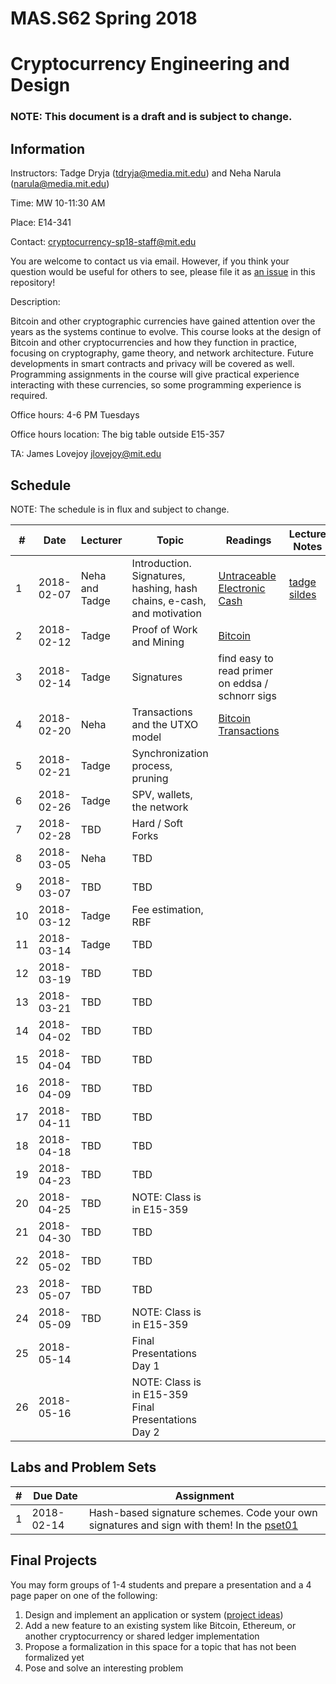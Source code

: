 # MAS.S62 Spring 2018
# Cryptocurrency Engineering and Design

### NOTE:  This document is a draft and is subject to change.

## Information

Instructors:  Tadge Dryja ([tdryja@media.mit.edu](tdryja@media.mit.edu)) and Neha Narula ([narula@media.mit.edu](narula@media.mit.edu))

Time:  MW 10-11:30 AM 

Place:  E14-341

Contact: [cryptocurrency-sp18-staff@mit.edu](cryptocurrency-sp18-staff@mit.edu)

You are welcome to contact us via email.  However, if you think your
question would be useful for others to see, please file it as [an issue](https://github.com/mit-dci/mas.s62/issues)
in this repository!

Description:

Bitcoin and other cryptographic currencies have gained attention over
the years as the systems continue to evolve.  This course looks at the
design of Bitcoin and other cryptocurrencies and how they function in
practice, focusing on cryptography, game theory, and network
architecture.  Future developments in smart contracts and privacy will
be covered as well.  Programming assignments in the course will give
practical experience interacting with these currencies, so some
programming experience is required.

Office hours: 4-6 PM Tuesdays

Office hours location:  The big table outside E15-357

TA: James Lovejoy [jlovejoy@mit.edu](jlovejoy@mit.edu)

## Schedule

NOTE:  The schedule is in flux and subject to change.


| # | Date | Lecturer | Topic | Readings | Lecture Notes | Labs |
|---|------|----------|-------|----------|---------------|-|
| 1 | 2018-02-07 | Neha and Tadge | Introduction. Signatures, hashing, hash chains, e-cash, and motivation | [Untraceable Electronic Cash](http://www.wisdom.weizmann.ac.il/~/naor/PAPERS/untrace.pdf) | [tadge sildes](https://github.com/mit-dci/mas.s62/tree/master/slides/lec01-tadge.pdf) |  |
| 2 | 2018-02-12 | Tadge | Proof of Work and Mining | [Bitcoin](http://www.bitcoin.org/bitcoin.pdf) | | |
| 3 | 2018-02-14 | Tadge | Signatures | find easy to read primer on eddsa / schnorr sigs | | LAB 1 DUE |
| 4 | 2018-02-20 | Neha | Transactions and the UTXO model | [Bitcoin Transactions](https://en.bitcoin.it/wiki/Transaction) | | |
| 5 | 2018-02-21 | Tadge | Synchronization process, pruning | | |
| 6 | 2018-02-26 | Tadge | SPV, wallets, the network | | | |
| 7 | 2018-02-28 | TBD | Hard / Soft Forks | | | |
| 8 | 2018-03-05 | Neha | TBD |  | | |
| 9 | 2018-03-07 | TBD | TBD |  | | |
| 10 | 2018-03-12 | Tadge | Fee estimation, RBF | | | |
| 11 | 2018-03-14 | Tadge | TBD | | | |
| 12 | 2018-03-19 | TBD | TBD | | | |
| 13 | 2018-03-21 | TBD | TBD | | | |
| 14 | 2018-04-02 | TBD | TBD | | | |
| 15 | 2018-04-04 | TBD | TBD | | | |
| 16 | 2018-04-09 | TBD | TBD | | | |
| 17 | 2018-04-11 | TBD | TBD | | | |
| 18 | 2018-04-18 | TBD | TBD | | | |
| 19 | 2018-04-23 | TBD | TBD | | | |
| 20 | 2018-04-25 | TBD | NOTE: Class is in E15-359 | | | |
| 21 | 2018-04-30 | TBD | TBD | | | |
| 22 | 2018-05-02 | TBD | TBD | | | |
| 23 | 2018-05-07 | TBD | TBD | | | |
| 24 | 2018-05-09 | TBD | NOTE: Class is in E15-359 | | | |
| 25 | 2018-05-14 | | Final Presentations Day 1 | | | |
| 26 | 2018-05-16 | | NOTE: Class is in E15-359 Final Presentations Day 2 | | | |

## Labs and Problem Sets

| # | Due Date | Assignment | 
|---|------|------------|
| 1 | 2018-02-14 | Hash-based signature schemes.  Code your own signatures and sign with them! In the [pset01](https://github.com/mit-dci/mas.s62/tree/master/pset01) |


## Final Projects

You may form groups of 1-4 students and prepare a
presentation and a 4 page paper on one of the following:

1.  Design and implement an application or system ([project ideas](projects.md))
2.  Add a new feature to an existing system like Bitcoin, Ethereum, or another cryptocurrency or shared ledger implementation
3.  Propose a formalization in this space for a topic that has not been formalized yet  
4.  Pose and solve an interesting problem
